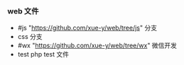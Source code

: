 ### web 文件
- #js  "https://github.com/xue-y/web/tree/js" 	分支  
- css	分支  
- #wx  "https://github.com/xue-y/web/tree/wx"	微信开发  
- test	php test 文件  
